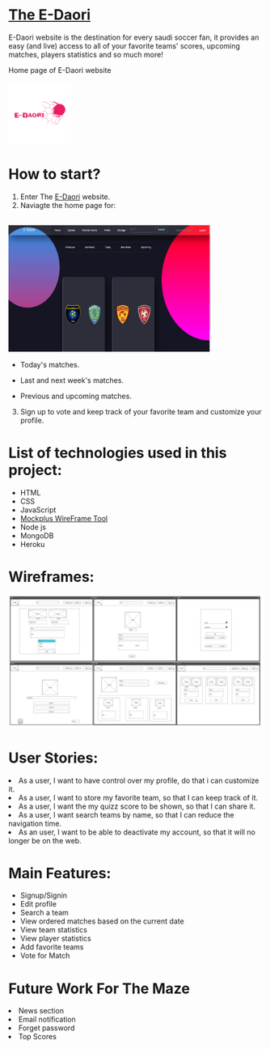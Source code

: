 # [The E-Daori](https://edaoir.herokuapp.com/auth/signin) 

<p> E-Daori website is the destination for every saudi soccer fan, it provides an easy (and live) access to all of your favorite teams' scores, upcoming matches, players statistics and so much more! </p>

<p> Home page of E-Daori website </p>

<img src="./public/images/Logo/logo.png" >


# How to start?
1. Enter The [E-Daori](https://edaoir.herokuapp.com/auth/signin) website.
2. Naviagte the home page for: 
<br><br>
<img src="./public/images/homePage.JPG" height="250" width="400">

* Today's matches.

* Last and next week's matches.

* Previous and upcoming matches.

3. Sign up to vote and keep track of your favorite team and customize your profile.

# List of technologies used in this project:

* HTML
* CSS
* JavaScript
* [Mockplus WireFrame Tool](https://www.mockplus.com)
* Node js
* MongoDB
* Heroku 


# Wireframes:

![Full_WireFrame](./public/images/wireFrameAll.JPG)


# User Stories:
<li> As a user, I want to have control over my profile, do that i can customize it.
<li> As a user, I want to store my favorite team, so that I can keep track of it.
<li> As a user, I want the my quizz score to be shown, so that I can share it.
<li> As a user, I want search teams by name, so that I can reduce the navigation time.
<li> As an user, I want to be able to deactivate my account, so that it will no longer be on the web. 


# Main Features:
* Signup/Signin
* Edit profile
* Search a team
* View ordered matches based on the current date
* View team statistics
* View player statistics
* Add favorite teams
* Vote for Match


# Future Work For The Maze
<li> News section</li>
<li> Email notification</li>
<li> Forget password</li>
<li> Top Scores</li>